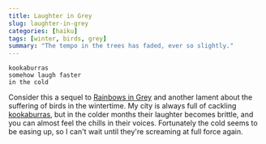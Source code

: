 ```yaml
---
title: Laughter in Grey
slug: laughter-in-grey
categories: [haiku]
tags: [winter, birds, grey]
summary: "The tempo in the trees has faded, ever so slightly."
---
```


```
kookaburras
somehow laugh faster
in the cold
```

Consider this a sequel to [Rainbows in Grey][1] and another lament about the suffering of birds in the wintertime. 
My city is always full of cackling [kookaburras][2], but in the colder months their laughter becomes brittle, and you can almost feel the chills in their voices. 
Fortunately the cold seems to be easing up, so I can't wait until they're screaming at full force again.

[1]: /posts/rainbows-in-grey/
[2]: https://en.wikipedia.org/wiki/Kookaburra
